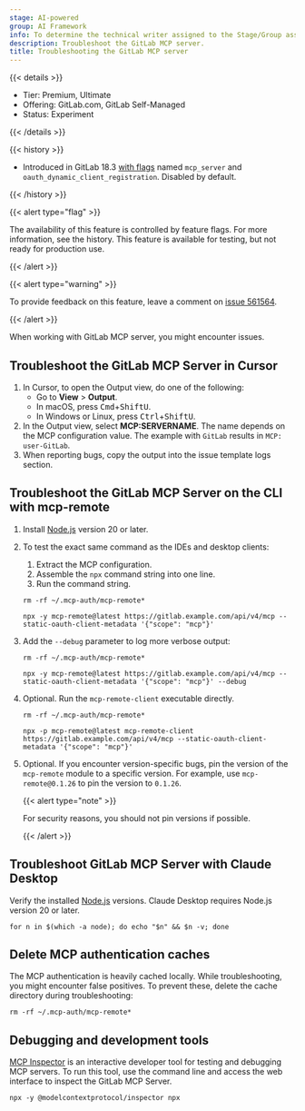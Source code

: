 ```yaml
---
stage: AI-powered
group: AI Framework
info: To determine the technical writer assigned to the Stage/Group associated with this page, see https://handbook.gitlab.com/handbook/product/ux/technical-writing/#assignments
description: Troubleshoot the GitLab MCP server.
title: Troubleshooting the GitLab MCP server
---
```


{{< details >}}

- Tier: Premium, Ultimate
- Offering: GitLab.com, GitLab Self-Managed
- Status: Experiment

{{< /details >}}

{{< history >}}

- Introduced in GitLab 18.3 [with flags](../../../administration/feature_flags/_index.md) named `mcp_server` and `oauth_dynamic_client_registration`. Disabled by default.

{{< /history >}}

{{< alert type="flag" >}}

The availability of this feature is controlled by feature flags.
For more information, see the history.
This feature is available for testing, but not ready for production use.

{{< /alert >}}

{{< alert type="warning" >}}

To provide feedback on this feature, leave a comment on [issue 561564](https://gitlab.com/gitlab-org/gitlab/-/issues/561564).

{{< /alert >}}

When working with GitLab MCP server, you might encounter issues.

## Troubleshoot the GitLab MCP Server in Cursor

1. In Cursor, to open the Output view, do one of the following:
   - Go to **View** > **Output**.
   - In macOS, press <kbd>Cmd</kbd>+<kbd>Shift</kbd><kbd>U</kbd>.
   - In Windows or Linux, press <kbd>Ctrl</kbd>+<kbd>Shift</kbd><kbd>U</kbd>.
1. In the Output view, select **MCP:SERVERNAME**. The name depends on the MCP configuration value. The example with `GitLab` results in `MCP: user-GitLab`.
1. When reporting bugs, copy the output into the issue template logs section.

## Troubleshoot the GitLab MCP Server on the CLI with mcp-remote

1. Install [Node.js](https://nodejs.org/en/download) version 20 or later.

1. To test the exact same command as the IDEs and desktop clients:
   1. Extract the MCP configuration.
   1. Assemble the `npx` command string into one line.
   1. Run the command string.

   ```shell
   rm -rf ~/.mcp-auth/mcp-remote*

   npx -y mcp-remote@latest https://gitlab.example.com/api/v4/mcp --static-oauth-client-metadata '{"scope": "mcp"}'
   ```

1. Add the `--debug` parameter to log more verbose output:

   ```shell
   rm -rf ~/.mcp-auth/mcp-remote*

   npx -y mcp-remote@latest https://gitlab.example.com/api/v4/mcp --static-oauth-client-metadata '{"scope": "mcp"}' --debug
   ```

1. Optional. Run the `mcp-remote-client` executable directly.

   ```shell
   rm -rf ~/.mcp-auth/mcp-remote*

   npx -p mcp-remote@latest mcp-remote-client https://gitlab.example.com/api/v4/mcp --static-oauth-client-metadata '{"scope": "mcp"}'
   ```

1. Optional. If you encounter version-specific bugs, pin the version of the `mcp-remote` module to a specific version. For example, use `mcp-remote@0.1.26` to pin the version to `0.1.26`.

   {{< alert type="note" >}}

   For security reasons, you should not pin versions if possible.

   {{< /alert >}}

## Troubleshoot GitLab MCP Server with Claude Desktop

Verify the installed [Node.js](https://nodejs.org/en/download) versions. Claude Desktop requires Node.js version 20 or later.

```shell
for n in $(which -a node); do echo "$n" && $n -v; done
```

## Delete MCP authentication caches

The MCP authentication is heavily cached locally. While troubleshooting, you might encounter false positives. To prevent these, delete the cache directory during troubleshooting:

```shell
rm -rf ~/.mcp-auth/mcp-remote*
```

## Debugging and development tools

[MCP Inspector](https://modelcontextprotocol.io/legacy/tools/inspector) is an interactive
developer tool for testing and debugging MCP servers. To run this tool, use the command
line and access the web interface to inspect the GitLab MCP Server.

```shell
npx -y @modelcontextprotocol/inspector npx
```
